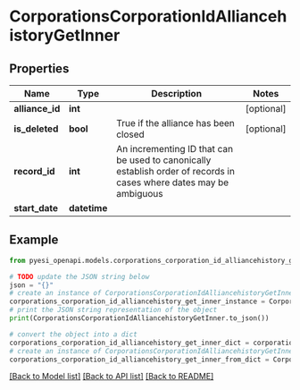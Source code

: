 # CorporationsCorporationIdAlliancehistoryGetInner


## Properties

Name | Type | Description | Notes
------------ | ------------- | ------------- | -------------
**alliance_id** | **int** |  | [optional] 
**is_deleted** | **bool** | True if the alliance has been closed | [optional] 
**record_id** | **int** | An incrementing ID that can be used to canonically establish order of records in cases where dates may be ambiguous | 
**start_date** | **datetime** |  | 

## Example

```python
from pyesi_openapi.models.corporations_corporation_id_alliancehistory_get_inner import CorporationsCorporationIdAlliancehistoryGetInner

# TODO update the JSON string below
json = "{}"
# create an instance of CorporationsCorporationIdAlliancehistoryGetInner from a JSON string
corporations_corporation_id_alliancehistory_get_inner_instance = CorporationsCorporationIdAlliancehistoryGetInner.from_json(json)
# print the JSON string representation of the object
print(CorporationsCorporationIdAlliancehistoryGetInner.to_json())

# convert the object into a dict
corporations_corporation_id_alliancehistory_get_inner_dict = corporations_corporation_id_alliancehistory_get_inner_instance.to_dict()
# create an instance of CorporationsCorporationIdAlliancehistoryGetInner from a dict
corporations_corporation_id_alliancehistory_get_inner_from_dict = CorporationsCorporationIdAlliancehistoryGetInner.from_dict(corporations_corporation_id_alliancehistory_get_inner_dict)
```
[[Back to Model list]](../README.md#documentation-for-models) [[Back to API list]](../README.md#documentation-for-api-endpoints) [[Back to README]](../README.md)


